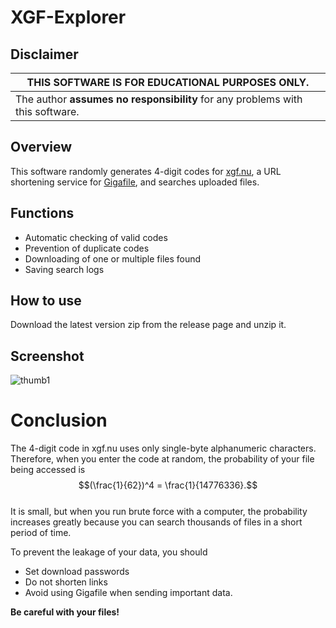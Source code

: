 # XGF-Explorer
## Disclaimer
| THIS SOFTWARE IS **FOR EDUCATIONAL PURPOSES ONLY**. |
| --------------------------------------------------- |
| The author **assumes no responsibility** for any problems with this software. |

## Overview
This software randomly generates 4-digit codes for [xgf.nu](https://xgf.nu), a URL shortening service for [Gigafile](https://gigafile.nu), and searches uploaded files.

## Functions
- Automatic checking of valid codes
- Prevention of duplicate codes
- Downloading of one or multiple files found
- Saving search logs

## How to use
Download the latest version zip from the release page and unzip it.

## Screenshot
![thumb1](https://user-images.githubusercontent.com/78198198/197372715-efaf1c17-6394-4845-8f41-6af4a31781d3.png)

# Conclusion
The 4-digit code in xgf.nu uses only single-byte alphanumeric characters.
Therefore, when you enter the code at random, the probability of your file being accessed is
$$(\frac{1}{62})^4 = \frac{1}{14776336}.$$ \
It is small, but when you run brute force with a computer, the probability increases greatly because you can search thousands of files in a short period of time.

To prevent the leakage of your data, you should

- Set download passwords
- Do not shorten links
- Avoid using Gigafile when sending important data.

**Be careful with your files!**
